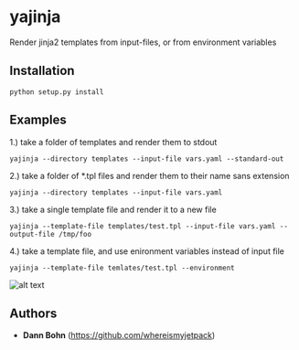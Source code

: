 # yajinja

Render jinja2 templates from input-files, or from environment variables

## Installation 
`python setup.py install`

## Examples
1.) take a folder of templates and render them to stdout

`yajinja --directory templates --input-file vars.yaml --standard-out`

2.) take a folder of *.tpl files and render them to their name sans extension

`yajinja --directory templates --input-file vars.yaml`

3.) take a single template file and render it to a new file

`yajinja --template-file templates/test.tpl --input-file vars.yaml --output-file /tmp/foo`

4.) take a template file, and use enironment variables instead of input file

`yajinja --template-file temlates/test.tpl --environment`


![alt text](https://i.chzbgr.com/full/6735287808/h09CE3973/ "A Ninja")

## Authors
* **Dann Bohn** (https://github.com/whereismyjetpack)

